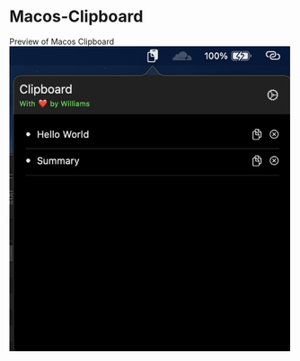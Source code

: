 # Macos-Clipboard
Preview of Macos Clipboard
<img src="https://github.com/WilAy1/Macos-Clipboard/blob/master/Images/clipboard1.png?raw=true" alt="Clipboard Preview" width=500/>
